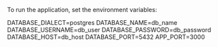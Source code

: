 To run the application, set the environment variables:

DATABASE_DIALECT=postgres
DATABASE_NAME=db_name
DATABASE_USERNAME=db_user
DATABASE_PASSWORD=db_password
DATABASE_HOST=db_host
DATABASE_PORT=5432
APP_PORT=3000